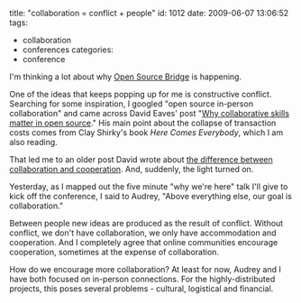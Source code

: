 title: "collaboration = conflict + people"
id: 1012
date: 2009-06-07 13:06:52
tags: 
- collaboration
- conferences
categories: 
- conference

I'm thinking a lot about why [Open Source Bridge](http://opensourcebridge.org) is happening.

One of the ideas that keeps popping up for me is constructive conflict. Searching for some inspiration, I googled "open source in-person collaboration" and came across David Eaves' post "[Why collaborative skills matter in open source](http://eaves.ca/2009/05/26/why-collaborative-skills-matter-in-open-source/)."  His main point about the collapse of transaction costs comes from Clay Shirky's book _Here Comes Everybody_, which I am also reading.

That led me to an older post David wrote about [the difference between collaboration and cooperation](http://eaves.ca/2007/02/05/wikis-and-open-source-collaborative-or-cooperative/). And, suddenly, the light turned on. 

Yesterday, as I mapped out the five minute "why we're here" talk I'll give to kick off the conference, I said to Audrey, "Above everything else, our goal is collaboration."

Between people new ideas are produced as the result of conflict. Without conflict, we don't have collaboration, we only have accommodation and cooperation. And I completely agree that online communities encourage cooperation, sometimes at the expense of collaboration.  

How do we encourage more collaboration? At least for now, Audrey and I have both focused on in-person connections. For the highly-distributed projects, this poses several problems - cultural, logistical and financial.
